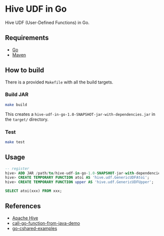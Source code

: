 # Hive UDF in Go
Hive UDF (User-Defined Functions) in Go.

## Requirements
- [Go](https://go.dev/)
- [Maven](https://maven.apache.org/index.html)

## How to build
There is a provided `Makefile` with all the build targets.

### Build JAR
```bash
make build
```
This creates a `hive-udf-in-go-1.0-SNAPSHOT-jar-with-dependencies.jar` in the `target/` directory.

### Test
```bash
make test
```

## Usage
```sql
-- register
hive> ADD JAR /path/to/hive-udf-in-go-1.0-SNAPSHOT-jar-with-dependencies.jar;
hive> CREATE TEMPORARY FUNCTION atoi AS 'hive.udf.GenericUDFAtoi';
hive> CREATE TEMPORARY FUNCTION upper AS 'hive.udf.GenericUDFUpper';

SELECT atoi(xxx) FROM xxx;
```

## References
- [Apache Hive](https://github.com/apache/hive/tree/master/ql/src/java/org/apache/hadoop/hive/ql/udf/generic)
- [call-go-function-from-java-demo](https://github.com/freewind-demos/call-go-function-from-java-demo)
- [go-cshared-examples](https://github.com/vladimirvivien/go-cshared-examples)
